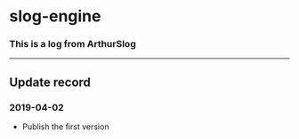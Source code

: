 # slog-engine

### This is a log from ArthurSlog

---

## Update record

### 2019-04-02
* Publish the first version